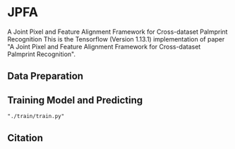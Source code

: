 # JPFA
A Joint Pixel and Feature Alignment Framework for Cross-dataset Palmprint Recognition
This is the Tensorflow (Version 1.13.1) implementation of paper "A Joint Pixel and Feature Alignment Framework for Cross-dataset Palmprint Recognition". 

Data Preparation
---------------


Training Model and Predicting
---------------
```
"./train/train.py"
```

Citation
---------------

